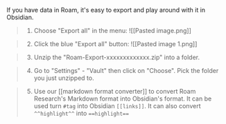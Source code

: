 
If you have data in Roam, it's easy to export and play around with it in Obsidian.

> 1. Choose "Export all" in the menu:
> ![[Pasted image.png]]

> 2. Click the blue "Export all" button:
> ![[Pasted image 1.png]]

> 3. Unzip the "Roam-Export-xxxxxxxxxxxxx.zip" into a folder.

> 4. Go to "Settings" - "Vault" then click on "Choose".
> Pick the folder you just unzipped to.

> 5. Use our [[markdown format converter]] to convert Roam Research's Markdown format into Obsidian's format.
> It can be used turn `#tag` into Obsidian `[[links]]`.
> It can also convert `^^highlight^^` into `==highlight==`